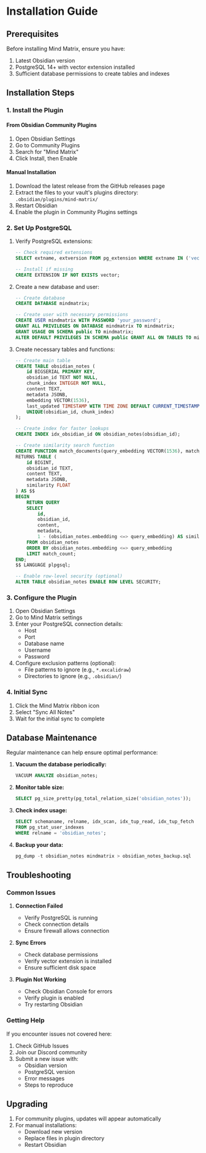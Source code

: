 # Installation Guide
## Prerequisites
Before installing Mind Matrix, ensure you have:
1. Latest Obsidian version
2. PostgreSQL 14+ with vector extension installed
3. Sufficient database permissions to create tables and indexes

## Installation Steps

### 1. Install the Plugin
#### From Obsidian Community Plugins
1. Open Obsidian Settings
2. Go to Community Plugins
3. Search for "Mind Matrix"
4. Click Install, then Enable

#### Manual Installation
1. Download the latest release from the GitHub releases page
2. Extract the files to your vault's plugins directory:
   `.obsidian/plugins/mind-matrix/`
3. Restart Obsidian
4. Enable the plugin in Community Plugins settings

### 2. Set Up PostgreSQL

1. Verify PostgreSQL extensions:
   ```sql
   -- Check required extensions
   SELECT extname, extversion FROM pg_extension WHERE extname IN ('vector');

   -- Install if missing
   CREATE EXTENSION IF NOT EXISTS vector;
   ```

2. Create a new database and user:
   ```sql
   -- Create database
   CREATE DATABASE mindmatrix;

   -- Create user with necessary permissions
   CREATE USER mindmatrix WITH PASSWORD 'your_password';
   GRANT ALL PRIVILEGES ON DATABASE mindmatrix TO mindmatrix;
   GRANT USAGE ON SCHEMA public TO mindmatrix;
   ALTER DEFAULT PRIVILEGES IN SCHEMA public GRANT ALL ON TABLES TO mindmatrix;
   ```

3. Create necessary tables and functions:
   ```sql
   -- Create main table
   CREATE TABLE obsidian_notes (
       id BIGSERIAL PRIMARY KEY,
       obsidian_id TEXT NOT NULL,
       chunk_index INTEGER NOT NULL,
       content TEXT,
       metadata JSONB,
       embedding VECTOR(1536),
       last_updated TIMESTAMP WITH TIME ZONE DEFAULT CURRENT_TIMESTAMP,
       UNIQUE(obsidian_id, chunk_index)
   );

   -- Create index for faster lookups
   CREATE INDEX idx_obsidian_id ON obsidian_notes(obsidian_id);

   -- Create similarity search function
   CREATE FUNCTION match_documents(query_embedding VECTOR(1536), match_count INT)
   RETURNS TABLE (
       id BIGINT,
       obsidian_id TEXT,
       content TEXT,
       metadata JSONB,
       similarity FLOAT
   ) AS $$
   BEGIN
       RETURN QUERY
       SELECT
           id,
           obsidian_id,
           content,
           metadata,
           1 - (obsidian_notes.embedding <=> query_embedding) AS similarity
       FROM obsidian_notes
       ORDER BY obsidian_notes.embedding <=> query_embedding
       LIMIT match_count;
   END;
   $$ LANGUAGE plpgsql;

   -- Enable row-level security (optional)
   ALTER TABLE obsidian_notes ENABLE ROW LEVEL SECURITY;
   ```

### 3. Configure the Plugin
1. Open Obsidian Settings
2. Go to Mind Matrix settings
3. Enter your PostgreSQL connection details:
   - Host
   - Port
   - Database name
   - Username
   - Password
4. Configure exclusion patterns (optional):
   - File patterns to ignore (e.g., `*.excalidraw`)
   - Directories to ignore (e.g., `.obsidian/`)

### 4. Initial Sync
1. Click the Mind Matrix ribbon icon
2. Select "Sync All Notes"
3. Wait for the initial sync to complete

## Database Maintenance
Regular maintenance can help ensure optimal performance:

1. **Vacuum the database periodically:**
   ```sql
   VACUUM ANALYZE obsidian_notes;
   ```

2. **Monitor table size:**
   ```sql
   SELECT pg_size_pretty(pg_total_relation_size('obsidian_notes'));
   ```

3. **Check index usage:**
   ```sql
   SELECT schemaname, relname, idx_scan, idx_tup_read, idx_tup_fetch
   FROM pg_stat_user_indexes
   WHERE relname = 'obsidian_notes';
   ```

4. **Backup your data:**
   ```sql
   pg_dump -t obsidian_notes mindmatrix > obsidian_notes_backup.sql
   ```

## Troubleshooting

### Common Issues
1. **Connection Failed**
   - Verify PostgreSQL is running
   - Check connection details
   - Ensure firewall allows connection

2. **Sync Errors**
   - Check database permissions
   - Verify vector extension is installed
   - Ensure sufficient disk space

3. **Plugin Not Working**
   - Check Obsidian Console for errors
   - Verify plugin is enabled
   - Try restarting Obsidian

### Getting Help
If you encounter issues not covered here:
1. Check GitHub Issues
2. Join our Discord community
3. Submit a new issue with:
   - Obsidian version
   - PostgreSQL version
   - Error messages
   - Steps to reproduce

## Upgrading
1. For community plugins, updates will appear automatically
2. For manual installations:
   - Download new version
   - Replace files in plugin directory
   - Restart Obsidian
